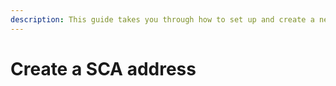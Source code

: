 ```yaml
---
description: This guide takes you through how to set up and create a new SCA address.
---
```


# Create a SCA address

